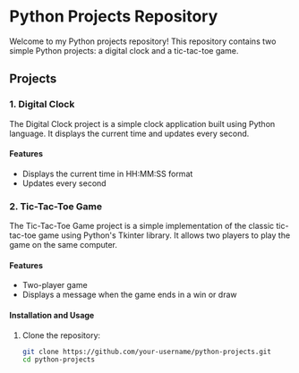 # Python Projects Repository

Welcome to my Python projects repository! This repository contains two simple Python projects: a digital clock and a tic-tac-toe game.

## Projects

### 1. Digital Clock

The Digital Clock project is a simple clock application built using Python language. It displays the current time and updates every second.

#### Features
- Displays the current time in HH:MM:SS format
- Updates every second

### 2. Tic-Tac-Toe Game

The Tic-Tac-Toe Game project is a simple implementation of the classic tic-tac-toe game using Python's Tkinter library. It allows two players to play the game on the same computer.

#### Features
- Two-player game
- Displays a message when the game ends in a win or draw



#### Installation and Usage

1. Clone the repository:
   ```sh
   git clone https://github.com/your-username/python-projects.git
   cd python-projects

